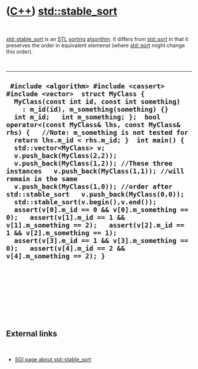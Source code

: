 



 

 

 

 

 

([C++](Cpp.htm)) [std::stable\_sort](CppStable_sort.htm)
========================================================

 

[std::stable\_sort](CppStable_sort.htm) is an [STL](CppStl.htm)
[sorting](CppSort.htm) [algorithm](CppAlgorithm.htm). It differs from
[std::sort](CppSort.htm) in that it preserves the order in equivalent
elemenst (where [std::sort](CppSort.htm) might change this order).

 

  -------------------------------------------------------------------------------------------------------------------------------------------------------------------------------------------------------------------------------------------------------------------------------------------------------------------------------------------------------------------------------------------------------------------------------------------------------------------------------------------------------------------------------------------------------------------------------------------------------------------------------------------------------------------------------------------------------------------------------------------------------------------------------------------------------------------------------------------------------------------------------------------------------------------------------
  ` #include <algorithm> #include <cassert> #include <vector>  struct MyClass {   MyClass(const int id, const int something)     : m_id(id), m_something(something) {}    int m_id;   int m_something; };  bool operator<(const MyClass& lhs, const MyClass& rhs) {   //Note: m_something is not tested for   return lhs.m_id < rhs.m_id; }  int main() {   std::vector<MyClass> v;   v.push_back(MyClass(2,2));   v.push_back(MyClass(1,2)); //These three instances   v.push_back(MyClass(1,1)); //will remain in the same   v.push_back(MyClass(1,0)); //order after std::stable_sort   v.push_back(MyClass(0,0));    std::stable_sort(v.begin(),v.end());   assert(v[0].m_id == 0 && v[0].m_something == 0);   assert(v[1].m_id == 1 && v[1].m_something == 2);   assert(v[2].m_id == 1 && v[2].m_something == 1);   assert(v[3].m_id == 1 && v[3].m_something == 0);   assert(v[4].m_id == 2 && v[4].m_something == 2); }`
  -------------------------------------------------------------------------------------------------------------------------------------------------------------------------------------------------------------------------------------------------------------------------------------------------------------------------------------------------------------------------------------------------------------------------------------------------------------------------------------------------------------------------------------------------------------------------------------------------------------------------------------------------------------------------------------------------------------------------------------------------------------------------------------------------------------------------------------------------------------------------------------------------------------------------------

 

 

 

 

 

External links
--------------

 

-   [SGI page about
    std::stable\_sort](http://www.sgi.com/tech/stl/stable_sort.html)

 

 

 

 

 





 




